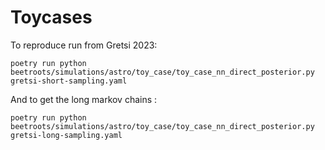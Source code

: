 # Toycases

To reproduce run from Gretsi 2023:

```shell
poetry run python beetroots/simulations/astro/toy_case/toy_case_nn_direct_posterior.py gretsi-short-sampling.yaml
```

And to get the long markov chains :

```shell
poetry run python beetroots/simulations/astro/toy_case/toy_case_nn_direct_posterior.py gretsi-long-sampling.yaml
```
